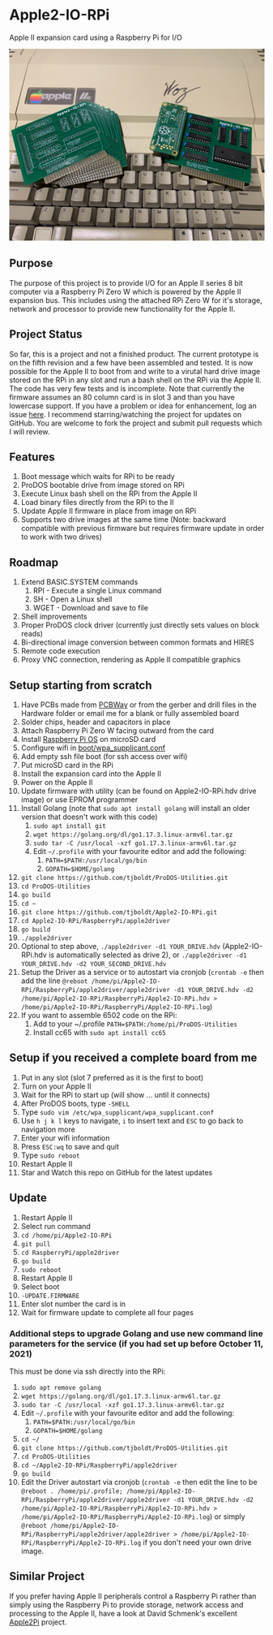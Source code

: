 # Apple2-IO-RPi
Apple II expansion card using a Raspberry Pi for I/O

![Image of Board](/Hardware/Apple2IORPi.jpg)

## Purpose
The purpose of this project is to provide I/O for an Apple II series 8 bit computer via a Raspberry Pi Zero W which is powered by the Apple II expansion bus. This includes using the attached RPi Zero W for it's storage, network and processor to provide new functionality for the Apple II.

## Project Status
So far, this is a project and not a finished product. The current prototype is on the fifth revision and a few have been assembled and tested. It is now possible for the Apple II to boot from and write to a virutal hard drive image stored on the RPi in any slot and run a bash shell on the RPi via the Apple II. The code has very few tests and is incomplete. Note that currently the firmware assumes an 80 column card is in slot 3 and than you have lowercase support. If you have a problem or idea for enhancement, log an issue [here](https://github.com/tjboldt/Apple2-IO-RPi/issues). I recommend starring/watching the project for updates on GitHub. You are welcome to fork the project and submit pull requests which I will review.

## Features
1. Boot message which waits for RPi to be ready
2. ProDOS bootable drive from image stored on RPi
3. Execute Linux bash shell on the RPi from the Apple II
4. Load binary files directly from the RPi to the II
5. Update Apple II firmware in place from image on RPi
6. Supports two drive images at the same time (Note: backward compatible with previous firmware but requires firmware update in order to work with two drives)

## Roadmap
1. Extend BASIC.SYSTEM commands
    1. RPI - Execute a single Linux command
    2. SH - Open a Linux shell
    3. WGET - Download and save to file 
2. Shell improvements
3. Proper ProDOS clock driver (currently just directly sets values on block reads)
4. Bi-directional image conversion between common formats and HIRES
5. Remote code execution 
6. Proxy VNC connection, rendering as Apple II compatible graphics

## Setup starting from scratch
1. Have PCBs made from [PCBWay](https://www.pcbway.com/project/shareproject/Apple2_IO_RPi_v5.html) or from the gerber and drill files in the Hardware folder or email me for a blank or fully assembled board
2. Solder chips, header and capacitors in place
3. Attach Raspberry Pi Zero W facing outward from the card
4. Install [Raspberry Pi OS](https://www.raspberrypi.org/software/) on microSD card
5. Configure wifi in [boot/wpa_supplicant.conf](https://howtoraspberrypi.com/how-to-raspberry-pi-headless-setup/)
6. Add empty ssh file boot (for ssh access over wifi)
7. Put microSD card in the RPi
8. Install the expansion card into the Apple II
9. Power on the Apple II
10. Update firmware with utility (can be found on Apple2-IO-RPi.hdv drive image) or use EPROM programmer
11. Install Golang (note that `sudo apt install golang` will install an older version that doesn't work with this code)
    1. `sudo apt install git`
    2. `wget https://golang.org/dl/go1.17.3.linux-armv6l.tar.gz`
    3. `sudo tar -C /usr/local -xzf go1.17.3.linux-armv6l.tar.gz`
    4. Edit `~/.profile` with your favourite editor and add the following:
        1. `PATH=$PATH:/usr/local/go/bin`
        2. `GOPATH=$HOME/golang`
12. `git clone https://github.com/tjboldt/ProDOS-Utilities.git`
13. `cd ProDOS-Utilities`
14. `go build`
15. `cd ~`
16. `git clone https://github.com/tjboldt/Apple2-IO-RPi.git`
17. `cd Apple2-IO-RPi/RaspberryPi/apple2driver`
18. `go build`
19. `./apple2driver`
20. Optional to step above, `./apple2driver -d1 YOUR_DRIVE.hdv` (Apple2-IO-RPi.hdv is automatically selected as drive 2), or `./apple2driver -d1 YOUR_DRIVE.hdv -d2 YOUR_SECOND_DRIVE.hdv`
21. Setup the Driver as a service or to autostart via cronjob (`crontab -e` then add the line `@reboot /home/pi/Apple2-IO-RPi/RaspberryPi/apple2driver/apple2driver -d1 YOUR_DRIVE.hdv -d2 /home/pi/Apple2-IO-RPi/RaspberryPi/Apple2-IO-RPi.hdv > /home/pi/Apple2-IO-RPi/RaspberryPi/Apple2-IO-RPi.log`)
22. If you want to assemble 6502 code on the RPi:
    1. Add to your ~/.profile `PATH=$PATH:/home/pi/ProDOS-Utilities`
    2. Install cc65 with `sudo apt install cc65`

## Setup if you received a complete board from me
1. Put in any slot (slot 7 preferred as it is the first to boot)
2. Turn on your Apple II
3. Wait for the RPi to start up (will show ... until it connects)
4. After ProDOS boots, type `-SHELL`
5. Type `sudo vim /etc/wpa_supplicant/wpa_supplicant.conf`
6. Use `h j k l` keys to navigate, `i` to insert text and `ESC` to go back to navigation more
7. Enter your wifi information
8. Press `ESC:wq` to save and quit
9. Type `sudo reboot`
10. Restart Apple II
11. Star and Watch this repo on GitHub for the latest updates

## Update
1. Restart Apple II
2. Select run command
3. `cd /home/pi/Apple2-IO-RPi`
4. `git pull`
5. `cd RaspberryPi/apple2driver`
6. `go build`
7. `sudo reboot`
8. Restart Apple II
9. Select boot
10. `-UPDATE.FIRMWARE`
11. Enter slot number the card is in
12. Wait for firmware update to complete all four pages

### Additional steps to upgrade Golang and use new command line parameters for the service (if you had set up before October 11, 2021)
This must be done via ssh directly into the RPi:
1. `sudo apt remove golang`
2. `wget https://golang.org/dl/go1.17.3.linux-armv6l.tar.gz`
3. `sudo tar -C /usr/local -xzf go1.17.3.linux-armv6l.tar.gz`
4. Edit `~/.profile` with your favourite editor and add the following:
    1. `PATH=$PATH:/usr/local/go/bin`
    2. `GOPATH=$HOME/golang`
5. `cd ~/`
6. `git clone https://github.com/tjboldt/ProDOS-Utilities.git`
7. `cd ProDOS-Utilities`
8. `cd ~/Apple2-IO-RPi/RaspberryPi/apple2driver`
9. `go build`
10. Edit the Driver autostart via cronjob (`crontab -e` then edit the line to be `@reboot . /home/pi/.profile; /home/pi/Apple2-IO-RPi/RaspberryPi/apple2driver/apple2driver -d1 YOUR_DRIVE.hdv -d2 /home/pi/Apple2-IO-RPi/RaspberryPi/Apple2-IO-RPi.hdv > /home/pi/Apple2-IO-RPi/RaspberryPi/Apple2-IO-RPi.log`) or simply `@reboot /home/pi/Apple2-IO-RPi/RaspberryPi/apple2driver/apple2driver > /home/pi/Apple2-IO-RPi/RaspberryPi/Apple2-IO-RPi.log` if you don't need your own drive image.

## Similar Project
If you prefer having Apple II peripherals control a Raspberry Pi rather than simply using the Raspberry Pi to provide storage, network access and processing to the Apple II, have a look at David Schmenk's excellent [Apple2Pi](https://github.com/dschmenk/apple2pi) project. 
